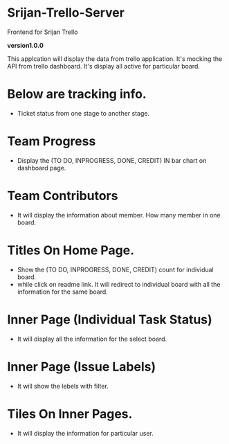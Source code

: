 # Srijan-Trello-Server

Frontend for Srijan Trello

**version1.0.0**

This applcation will display the data from trello application. It's  mocking the API from trello dashboard.
It's display all active for particular board.
  # Below are tracking info.
  * Ticket status from one stage to another stage.
  # Team Progress
  * Display the (TO DO, INPROGRESS, DONE, CREDIT) IN bar chart on dashboard page.
  # Team Contributors
  * It will display the information about member. How many member in one board.
  # Titles On Home Page.
  * Show the  (TO DO, INPROGRESS, DONE, CREDIT) count for individual board.
  * while click on readme link. It will redirect to individual board with all the information for the same board.
  # Inner Page (Individual Task Status)
  * It will display all the information for the select board.
  # Inner Page (Issue Labels)
  * It will show the lebels with filter.
  # Tiles On Inner Pages.
  * It will display the information for particular user. 

  
  

